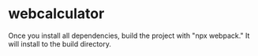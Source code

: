 # webcalculator

Once you install all dependencies, build the project with "npx webpack." It will install to the build directory.
